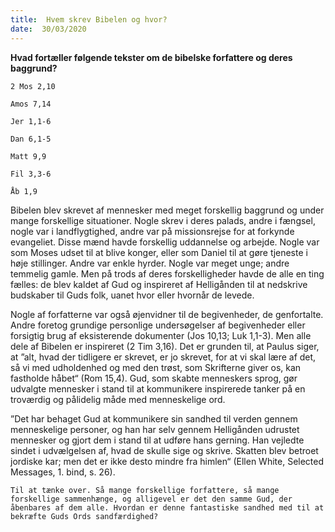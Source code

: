 ```yaml
---
title:  Hvem skrev Bibelen og hvor?
date:  30/03/2020
---
```


**Hvad fortæller følgende tekster om de bibelske forfattere og deres baggrund?**

`2 Mos 2,10`

`Amos 7,14`

`Jer 1,1-6`

`Dan 6,1-5`

`Matt 9,9`

`Fil 3,3-6`

`Åb 1,9`

Bibelen blev skrevet af mennesker med meget forskellig baggrund og under mange forskellige situationer. Nogle skrev i deres palads, andre i fængsel, nogle var i landflygtighed, andre var på missionsrejse for at forkynde evangeliet. Disse mænd havde forskellig uddannelse og arbejde. Nogle var som Moses udset til at blive konger, eller som Daniel til at gøre tjeneste i høje stillinger. Andre var enkle hyrder. Nogle var meget unge; andre temmelig gamle. Men på trods af deres forskelligheder havde de alle en ting fælles: de blev kaldet af Gud og inspireret af Helligånden til at nedskrive budskaber til Guds folk, uanet hvor eller hvornår de levede.

Nogle af forfatterne var også øjenvidner til de begivenheder, de genfortalte. Andre foretog grundige personlige undersøgelser af begivenheder eller forsigtig brug af eksisterende dokumenter (Jos 10,13; Luk 1,1-3). Men alle dele af Bibelen er inspireret (2 Tim 3,16). Det er grunden til, at Paulus siger, at ”alt, hvad der tidligere er skrevet, er jo skrevet, for at vi skal lære af det, så vi med udholdenhed og med den trøst, som Skrifterne giver os, kan fastholde håbet“ (Rom 15,4). Gud, som skabte menneskers sprog, gør udvalgte mennesker i stand til at kommunikere inspirerede tanker på en troværdig og pålidelig måde med menneskelige ord.

”Det har behaget Gud at kommunikere sin sandhed til verden gennem menneskelige personer, og han har selv gennem Helligånden udrustet mennesker og gjort dem i stand til at udføre hans gerning. Han vejledte sindet i udvælgelsen af, hvad de skulle sige og skrive. Skatten blev betroet jordiske kar; men det er ikke desto mindre fra himlen“ (Ellen White, Selected Messages, 1. bind, s. 26).

`Til at tænke over. Så mange forskellige forfattere, så mange forskellige sammenhænge, og alligevel er det den samme Gud, der åbenbares af dem alle. Hvordan er denne fantastiske sandhed med til at bekræfte Guds Ords sandfærdighed?`